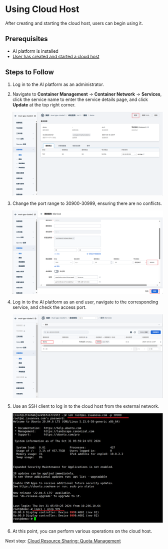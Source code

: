 # Using Cloud Host

After creating and starting the cloud host, users can begin using it.

## Prerequisites

- AI platform is installed
- [User has created and started a cloud host](./createhost.md)

## Steps to Follow

1. Log in to the AI platform as an administrator.
2. Navigate to **Container Management** -> **Container Network** -> **Services**, click the service name to enter the service details page, and click **Update** at the top right corner.

    ![service](../images/usehost01.png)

3. Change the port range to 30900-30999, ensuring there are no conflicts.

    ![port](../images/usehost02.png)

4. Log in to the AI platform as an end user, navigate to the corresponding service, and check the access port.

    ![port](../images/usehost03.png)

5. Use an SSH client to log in to the cloud host from the external network.

    ![ssh](../images/usehost04.png)

6. At this point, you can perform various operations on the cloud host.

Next step: [Cloud Resource Sharing: Quota Management](../share/quota.md)
